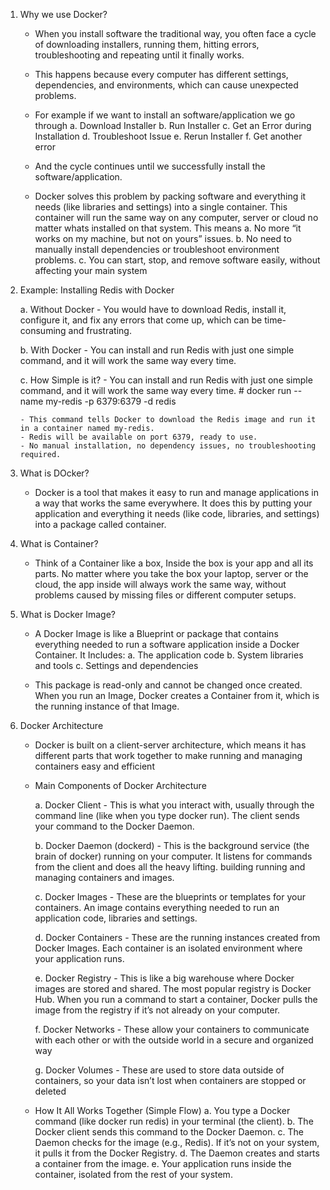 01. Why we use Docker?
    - When you install software the traditional way, you often face a cycle of downloading installers, running them, hitting errors, troubleshooting
      and repeating until it finally works. 
    
    - This happens because every computer has different settings, dependencies, and environments, which can cause unexpected problems.

    - For example if we want to install an software/application we go through 
      a. Download Installer
      b. Run Installer
      c. Get an Error during Installation
      d. Troubleshoot Issue
      e. Rerun Installer
      f. Get another error
    - And the cycle continues until we successfully install the software/application.

    - Docker solves this problem by packing software and everything it needs (like libraries and settings) into a single container. This container
      will run the same way on any computer, server or cloud no matter whats installed on that system. This means
      a. No more “it works on my machine, but not on yours” issues.
      b. No need to manually install dependencies or troubleshoot environment problems.
      c. You can start, stop, and remove software easily, without affecting your main system


02. Example: Installing Redis with Docker

    a. Without Docker
        - You would have to download Redis, install it, configure it, and fix any errors that come up, which can be time-consuming and frustrating.

    b. With Docker
        - You can install and run Redis with just one simple command, and it will work the same way every time.

    c. How Simple is it?
        - You can install and run Redis with just one simple command, and it will work the same way every time.
            # docker run --name my-redis -p 6379:6379 -d redis

        - This command tells Docker to download the Redis image and run it in a container named my-redis.
        - Redis will be available on port 6379, ready to use.
        - No manual installation, no dependency issues, no troubleshooting required.


03. What is DOcker?
    - Docker is a tool that makes it easy to run and manage applications in a way that works the same everywhere. It does this by putting your 
      application and everything it needs (like code, libraries, and settings) into a package called container.


04. What is Container?
    - Think of a Container like a box, Inside the box is your app and all its parts. No matter where you take the box your laptop, server or 
      the cloud, the app inside will always work the same way, without problems caused by missing files or different computer setups.


05. What is Docker Image?
    - A Docker Image is like a Blueprint or package that contains everything needed to run a software application inside a Docker Container.
      It Includes:
      a. The application code
      b. System libraries and tools
      c. Settings and dependencies
    
    - This package is read-only and cannot be changed once created. When you run an Image, Docker creates a Container from it, which is the
      running instance of that Image.


06. Docker Architecture
    - Docker is built on a client-server architecture, which means it has different parts that work together to make running and managing
      containers easy and efficient

    - Main Components of Docker Architecture

      a. Docker Client
            - This is what you interact with, usually through the command line (like when you type docker run). The client sends your command
              to the Docker Daemon.
    
      b. Docker Daemon (dockerd)
            - This is the background service (the brain of docker) running on your computer. It listens for commands from the client and does 
              all the heavy lifting. building running and managing containers and images.
    
      c. Docker Images
            - These are the blueprints or templates for your containers. An image contains everything needed to run an application code,
              libraries and settings.
    
      d. Docker Containers
            - These are the running instances created from Docker Images. Each container is an isolated environment where your application runs.
    
      e. Docker Registry
            - This is like a big warehouse where Docker images are stored and shared. The most popular registry is Docker Hub.
              When you run a command to start a container, Docker pulls the image from the registry if it’s not already on your computer.
    
      f. Docker Networks
            - These allow your containers to communicate with each other or with the outside world in a secure and organized way
    
      g. Docker Volumes
            - These are used to store data outside of containers, so your data isn’t lost when containers are stopped or deleted
    
    - How It All Works Together (Simple Flow)
        a. You type a Docker command (like docker run redis) in your terminal (the client).
        b. The Docker client sends this command to the Docker Daemon.
        c. The Daemon checks for the image (e.g., Redis). If it’s not on your system, it pulls it from the Docker Registry.
        d. The Daemon creates and starts a container from the image.
        e. Your application runs inside the container, isolated from the rest of your system.

